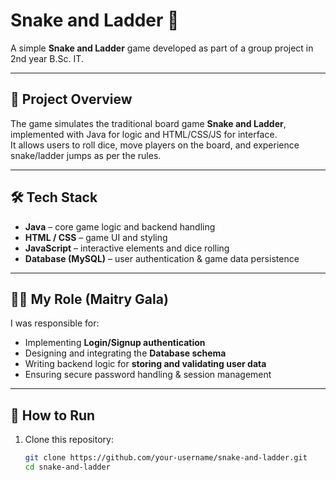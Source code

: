 # Snake and Ladder 🎲

A simple **Snake and Ladder** game developed as part of a group project in 2nd year B.Sc. IT.

---

## 🎯 Project Overview
The game simulates the traditional board game **Snake and Ladder**, implemented with Java for logic and HTML/CSS/JS for interface.  
It allows users to roll dice, move players on the board, and experience snake/ladder jumps as per the rules.

---

## 🛠️ Tech Stack
- **Java** – core game logic and backend handling
- **HTML / CSS** – game UI and styling
- **JavaScript** – interactive elements and dice rolling
- **Database (MySQL)** – user authentication & game data persistence

---

## 👩‍💻 My Role (Maitry Gala)
I was responsible for:
- Implementing **Login/Signup authentication**  
- Designing and integrating the **Database schema**  
- Writing backend logic for **storing and validating user data**  
- Ensuring secure password handling & session management  

---

## 🚀 How to Run
1. Clone this repository:
   ```bash
   git clone https://github.com/your-username/snake-and-ladder.git
   cd snake-and-ladder
